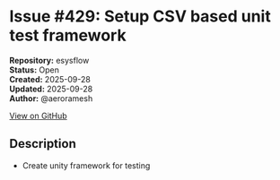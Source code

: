# Issue #429: Setup CSV based unit test framework

**Repository:** esysflow  
**Status:** Open  
**Created:** 2025-09-28  
**Updated:** 2025-09-28  
**Author:** @aeroramesh  

[View on GitHub](https://github.com/Simtestlab/esysflow/issues/429)

## Description

- Create unity framework for testing 